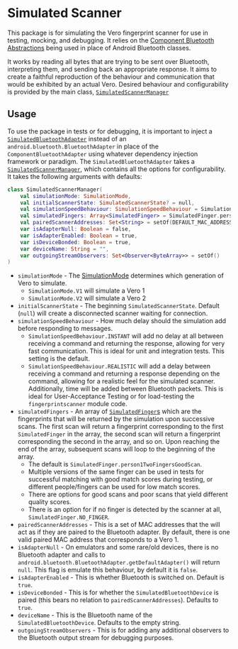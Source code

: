 # Simulated Scanner

This package is for simulating the Vero fingerprint scanner for use in
testing, mocking, and debugging. It relies on the
[Component Bluetooth Abstractions](../../../../../../../../fingerprintscanner/src/main/java/com/simprints/fingerprintscanner/component/bluetooth/)
being used in place of Android Bluetooth classes.

It works by reading all bytes that are trying to be sent over Bluetooth,
interpreting them, and sending back an appropriate response. It aims to
create a faithful reproduction of the behaviour and communication that
would be exhibited by an actual Vero. Desired behaviour and
configurability is provided by the main class,
[`SimulatedScannerManager`](./SimulatedScannerManager.kt)

## Usage

To use the package in tests or for debugging, it is important to inject
a
[`SimulatedBluetoothAdapter`](./component/SimulatedBluetoothAdapter.kt)
instead of an `android.bluetooth.BluetoothAdapter` in place of the
`ComponentBluetoothAdapter` using whatever dependency injection
framework or paradigm. The `SimulatedBluetoothAdapter` takes a
[`SimulatedScannerManager`](./SimulatedScannerManager.kt), which
contains all the options for configurability. It takes the following
arguments with defaults:

```kotlin
class SimulatedScannerManager(
    val simulationMode: SimulationMode,
    val initialScannerState: SimulatedScannerState? = null,
    val simulationSpeedBehaviour: SimulationSpeedBehaviour = SimulationSpeedBehaviour.INSTANT,
    val simulatedFingers: Array<SimulatedFinger> = SimulatedFinger.person1TwoFingersGoodScan,
    val pairedScannerAddresses: Set<String> = setOf(DEFAULT_MAC_ADDRESS),
    var isAdapterNull: Boolean = false,
    var isAdapterEnabled: Boolean = true,
    var isDeviceBonded: Boolean = true,
    var deviceName: String = "",
    var outgoingStreamObservers: Set<Observer<ByteArray>> = setOf()
)
```

- `simulationMode` - The [SimulationMode](./SimulationMode.kt)
  determines which generation of Vero to simulate.
    - `SimulationMode.V1` will simulate a Vero 1
    - `SimulationMode.V2` will simulate a Vero 2
- `initialScannerState` - The beginning `SimulatedScannerState`. Default
  (`null`) will create a disconnected scanner waiting for connection.
- `simulationSpeedBehaviour` - How much delay should the simulation add
  before responding to messages.
    - `SimulationSpeedBehaviour.INSTANT` will add no delay at all between
    receiving a command and returning the response, allowing for very
    fast communication. This is ideal for unit and integration tests.
    This setting is the default.
    - `SimulationSpeedBehaviour.REALISTIC` will add a delay between
    receiving a command and returning a response depending on the
    command, allowing for a realistic feel for the simulated scanner.
    Additionally, time will be added between Bluetooth packets. This is
    ideal for User-Acceptance Testing or for load-testing the
    `fingerprintscanner` module code.
- `simulatedFingers` - An array of
  [`SimulatedFinger`s](./common/SimulatedFinger.kt) which are the
  fingerprints that will be returned by the simulation upon successive
  scans. The first scan will return a fingerprint corresponding to the
  first `SimulatedFinger` in the array, the second scan will return a
  fingerprint corresponding the second in the array, and so on. Upon
  reaching the end of the array, subsequent scans will loop to the
  beginning of the array.
    - The default is `SimulatedFinger.person1TwoFingersGoodScan`.
    - Multiple versions of the same finger can be used in tests for
    successful matching with good match scores during testing, or
    different people/fingers can be used for low match scores.
    - There are options for good scans and poor scans that yield different
    quality scores.
    - There is an option for if no finger is detected by the scanner at
    all, `SimulatedFinger.NO_FINGER`.
- `pairedScannerAddresses` - This is a set of MAC addresses that the
  will act as if they are paired to the Bluetooth adapter. By default,
  there is one valid paired MAC address that corresponds to a Vero 1.
- `isAdapterNull` - On emulators and some rare/old devices, there is no
  Bluetooth adapter and calls to
  `android.bluetooth.BluetoothAdapter.getDefaultAdapter()` will return
  `null`. This flag is emulate this behaviour, by default it is `false`.
- `isAdapterEnabled` - This is whether Bluetooth is switched on. Default
  is `true`.
- `isDeviceBonded` - This is for whether the `SimulatedBluetoothDevice`
  is paired (this bears no relation to `pairedScannerAddresses`).
  Defaults to `true`.
- `deviceName` - This is the Bluetooth name of the
  `SimulatedBluetoothDevice`. Defaults to the empty string.
- `outgoingStreamObservers` - This is for adding any additional
  observers to the Bluetooth output stream for debugging purposes.
